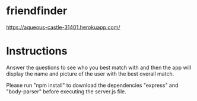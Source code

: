# friendfinder
https://aqueous-castle-31401.herokuapp.com/

# Instructions
Answer the questions to see who you best match with and then the app will display the name and picture of the user with the best overall match.

Please run "npm install" to download the dependencies "express" and "body-parser" before executing the server.js file.
